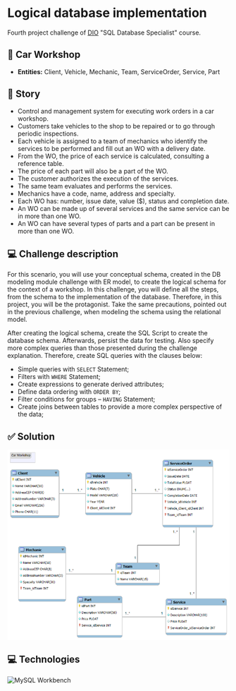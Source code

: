 # Logical database implementation

Fourth project challenge of [DIO](https://www.dio.me/) "SQL Database Specialist" course.

## 🚗 Car Workshop

- **Entities:** Client, Vehicle, Mechanic, Team, ServiceOrder, Service, Part

## 📖 Story

- Control and management system for executing work orders in a car workshop. 
- Customers take vehicles to the shop to be repaired or to go through periodic inspections.
- Each vehicle is assigned to a team of mechanics who identify the services to be performed and fill out an WO with a delivery date.
- From the WO, the price of each service is calculated, consulting a reference table.
- The price of each part will also be a part of the WO.
- The customer authorizes the execution of the services.
- The same team evaluates and performs the services. 
- Mechanics have a code, name, address and specialty.
- Each WO has: number, issue date, value ($), status and completion date.
- An WO can be made up of several services and the same service can be in more than one WO.
- An WO can have several types of parts and a part can be present in more than one WO.

## 💻 Challenge description 

For this scenario, you will use your conceptual schema, created in the DB modeling module challenge with ER model, to create the logical schema for the context of a workshop. In this challenge, you will define all the steps, from the schema to the implementation of the database. Therefore, in this project, you will be the protagonist. Take the same precautions, pointed out in the previous challenge, when modeling the schema using the relational model.

After creating the logical schema, create the SQL Script to create the database schema. Afterwards, persist the data for testing. Also specify more complex queries than those presented during the challenge explanation. Therefore, create SQL queries with the clauses below:

- Simple queries with `SELECT` Statement;
- Filters with `WHERE` Statement;
- Create expressions to generate derived attributes;
- Define data ordering with `ORDER BY`;
- Filter conditions for groups – `HAVING` Statement;
- Create joins between tables to provide a more complex perspective of the data;

## ✅ Solution

<img align="center" src="https://github.com/pedrobinelo/LogicalSchema-CarWorkshop/blob/main/ER-Design.png" width=""/> 

## 💻 Technologies 

![MySQL Workbench](https://img.shields.io/badge/MySQL%20Workbench-ffffff?style=for-the-badge&logo=mysql&logoColor=black)


